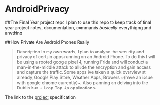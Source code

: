 # AndroidPrivacy

##The Final Year project repo
I plan to use this repo to keep track of final year project notes, documentation, commands *basically* everythigng and anything

##How Private Are Android Phones Really
> Description
In my own words, I plan to analyse the security and privacy of certain apps running on an Android Phone. To do this I will be using a rooted google pixel 4, running Frida and will conduct a man-in-the-middle attack to allude the encryption and gain access and capture the traffic. 
Some apps ive taken a quick overview at already, Google Play Store, Weather Apps, Browers ~(have an issue with google chrome currently)~. Also planning on delving into the Dublin bus + Leap Top Up applications.

The link to the [project](https://projects.scss.tcd.ie/project/how-private-are-android-apps-really) specification
